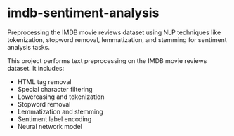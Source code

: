 # imdb-sentiment-analysis
Preprocessing the IMDB movie reviews dataset using NLP techniques like tokenization, stopword removal, lemmatization, and stemming for sentiment analysis tasks.

This project performs text preprocessing on the IMDB movie reviews dataset. It includes:

- HTML tag removal
- Special character filtering
- Lowercasing and tokenization
- Stopword removal
- Lemmatization and stemming
- Sentiment label encoding
- Neural network model

